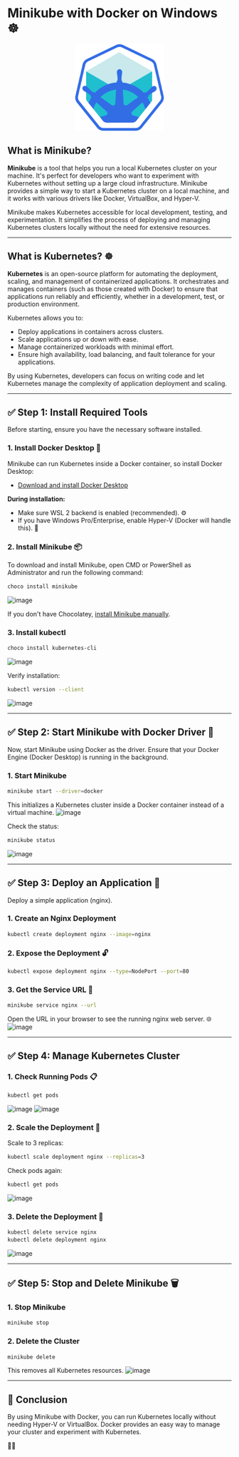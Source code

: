 # Minikube with Docker on Windows ☸️

<p align="center">
  <img src="https://raw.githubusercontent.com/TarakKatoch/My-Docker-Dockyard/54505203108590859cc273cd9a1c18bb9f018e76/Minikube%20with%20Docker%20on%20Windows/assets/logo.png" alt="Minikube Logo" width="200" />
</p>

## What is Minikube? 

**Minikube** is a tool that helps you run a local Kubernetes cluster on your machine. It's perfect for developers who want to experiment with Kubernetes without setting up a large cloud infrastructure. Minikube provides a simple way to start a Kubernetes cluster on a local machine, and it works with various drivers like Docker, VirtualBox, and Hyper-V.

Minikube makes Kubernetes accessible for local development, testing, and experimentation. It simplifies the process of deploying and managing Kubernetes clusters locally without the need for extensive resources.

---

## What is Kubernetes? ☸️

**Kubernetes** is an open-source platform for automating the deployment, scaling, and management of containerized applications. It orchestrates and manages containers (such as those created with Docker) to ensure that applications run reliably and efficiently, whether in a development, test, or production environment.

Kubernetes allows you to:
- Deploy applications in containers across clusters.
- Scale applications up or down with ease.
- Manage containerized workloads with minimal effort.
- Ensure high availability, load balancing, and fault tolerance for your applications.

By using Kubernetes, developers can focus on writing code and let Kubernetes manage the complexity of application deployment and scaling.

---

## ✅ Step 1: Install Required Tools

Before starting, ensure you have the necessary software installed.

### 1. Install Docker Desktop 🐋

Minikube can run Kubernetes inside a Docker container, so install Docker Desktop:

- [Download and install Docker Desktop](https://www.docker.com/products/docker-desktop/)

**During installation:**
- Make sure WSL 2 backend is enabled (recommended). ⚙️
- If you have Windows Pro/Enterprise, enable Hyper-V (Docker will handle this). 🔧

### 2. Install Minikube 📦

To download and install Minikube, open CMD or PowerShell as Administrator and run the following command:
```bash
choco install minikube
```
![image](https://github.com/user-attachments/assets/8ca2f6e6-9ce2-42b6-806e-087455b65152)

If you don't have Chocolatey, [install Minikube manually](https://minikube.sigs.k8s.io/docs/start/).

### 3. Install kubectl

```bash
choco install kubernetes-cli
```
![image](https://github.com/user-attachments/assets/45d24724-3789-49d4-93dc-88919ff6be82)

Verify installation:
```bash
kubectl version --client
```
![image](https://github.com/user-attachments/assets/1d4d125e-6273-4698-984c-1e6840e261d8)

---

## ✅ Step 2: Start Minikube with Docker Driver 🐳

Now, start Minikube using Docker as the driver. Ensure that your Docker Engine (Docker Desktop) is running in the background.

### 1. Start Minikube
```bash
minikube start --driver=docker
```
This initializes a Kubernetes cluster inside a Docker container instead of a virtual machine.
![image](https://github.com/user-attachments/assets/2a240e04-b5de-4890-835e-9e1aef0ce460)

Check the status:
```bash
minikube status
```
![image](https://github.com/user-attachments/assets/6c5d2106-ba31-4b93-b515-d657e619aecf)

---

## ✅ Step 3: Deploy an Application 🚀

Deploy a simple application (nginx).

### 1. Create an Nginx Deployment
```bash
kubectl create deployment nginx --image=nginx
```

### 2. Expose the Deployment 🔓
```bash
kubectl expose deployment nginx --type=NodePort --port=80
```

### 3. Get the Service URL 🔗
```bash
minikube service nginx --url
```
Open the URL in your browser to see the running nginx web server. 🌐
![image](https://github.com/user-attachments/assets/affc039c-4245-46e2-91a2-85dbb312baac)

---

## ✅ Step 4: Manage Kubernetes Cluster

### 1. Check Running Pods 📋
```bash
kubectl get pods
```
![image](https://github.com/user-attachments/assets/d8f0e9f3-4f6d-4550-a1d3-d71adccc370c)
![image](https://github.com/user-attachments/assets/af5e020b-8526-4b1d-9fec-b764d1ea30cb)

### 2. Scale the Deployment 📏
Scale to 3 replicas:
```bash
kubectl scale deployment nginx --replicas=3
```
Check pods again:
```bash
kubectl get pods
```
![image](https://github.com/user-attachments/assets/c9e09a5c-333b-4931-8d1d-ff95eff59a4c)

### 3. Delete the Deployment 🧹
```bash
kubectl delete service nginx
kubectl delete deployment nginx
```
![image](https://github.com/user-attachments/assets/f92aae1a-b4a1-456d-ab8c-83aa5e78c1aa)

---

## ✅ Step 5: Stop and Delete Minikube 🗑️

### 1. Stop Minikube
```bash
minikube stop
```

### 2. Delete the Cluster 
```bash
minikube delete
```
This removes all Kubernetes resources.
![image](https://github.com/user-attachments/assets/25b2a54f-bf56-463d-8784-0642786aaa01)

---

## 🎯 Conclusion

By using Minikube with Docker, you can run Kubernetes locally without needing Hyper-V or VirtualBox. Docker provides an easy way to manage your cluster and experiment with Kubernetes.

🚀😊


